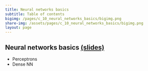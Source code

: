 ```yaml
---
title: Neural networks basics
subtitle: Table of contents
bigimg: /pages/c_10_neural_networks_basics/bigimg.png
share-img: /assets/pages/c_10_neural_networks_basics/bigimg.png
layout: page
---
```


## **Neural networks basics** [(slides)](/pages/c_10_neural_networks_basics/neural_networks_basics.pdf)

- Perceptrons
- Dense NN


